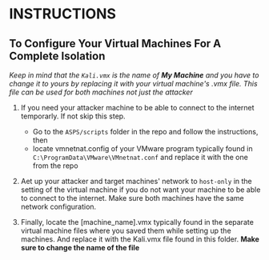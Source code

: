 # INSTRUCTIONS

## To Configure Your Virtual Machines For A Complete Isolation
*Keep in mind that the `Kali.vmx` is the name of **My Machine** and you have to change it to yours by replacing it with your virtual machine's .vmx file. This file can be used for both machines not just the attacker*

1. If you need your attacker machine to be able to connect to the internet temporarly. If not skip this step.
    - Go to the `ASPS/scripts` folder in the repo and follow the instructions, then
    - locate vmnetnat.config of your VMware program typically found in `C:\ProgramData\VMware\VMnetnat.conf` and replace it with the one from the repo

2. Aet up your attacker and target machines' network to `host-only` in the setting of the virtual machine if you do not want your machine to be able to connect to the internet. Make sure both machines have the same network configuration.

3. Finally, locate the [machine_name].vmx typically found in the separate virtual machine files where you saved them while setting up the machines. And replace it with the Kali.vmx file found in this folder. **Make sure to change the name of the file**
